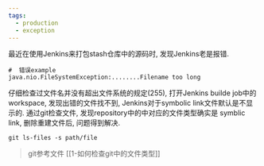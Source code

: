 ```yaml
---
tags:
  - production
  - exception
---
```



最近在使用Jenkins来打包stash仓库中的源码时, 发现Jenkins老是报错.

```
#  错误example
java.nio.FileSystemException:........Filename too long

```

仔细检查过文件名并没有超出文件系统的规定(255), 打开Jenkins builde job中的workspace, 发现出错的文件找不到, Jenkins对于symbolic link文件默认是不显示的.
通过git检查文件, 发现repository中的中对应的文件类型确实是 symblic link,  删除重建文件后,  问题得到解决.

```
git ls-files -s path/file
```




> git参考文件
[[1-如何检查git中的文件类型]]


